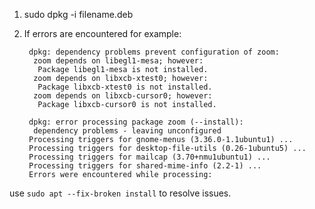 1. sudo dpkg -i filename.deb

2. If errors are encountered for example:

        dpkg: dependency problems prevent configuration of zoom:
         zoom depends on libegl1-mesa; however:
          Package libegl1-mesa is not installed.
         zoom depends on libxcb-xtest0; however:
          Package libxcb-xtest0 is not installed.
         zoom depends on libxcb-cursor0; however:
          Package libxcb-cursor0 is not installed.

        dpkg: error processing package zoom (--install):
         dependency problems - leaving unconfigured
        Processing triggers for gnome-menus (3.36.0-1.1ubuntu1) ...
        Processing triggers for desktop-file-utils (0.26-1ubuntu5) ...
        Processing triggers for mailcap (3.70+nmu1ubuntu1) ...
        Processing triggers for shared-mime-info (2.2-1) ...
        Errors were encountered while processing:

use `sudo apt --fix-broken install` to resolve issues.




